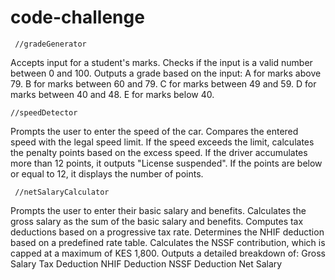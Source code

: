 # code-challenge
     //gradeGenerator
Accepts input for a student's marks.
Checks if the input is a valid number between 0 and 100.
Outputs a grade based on the input:
A for marks above 79.
B for marks between 60 and 79.
C for marks between 49 and 59.
D for marks between 40 and 48.
E for marks below 40.
    
    

    //speedDetector
Prompts the user to enter the speed of the car.
Compares the entered speed with the legal speed limit.
If the speed exceeds the limit, calculates the penalty points based on the excess speed.
If the driver accumulates more than 12 points, it outputs "License suspended".
If the points are below or equal to 12, it displays the number of points.

     //netSalaryCalculator 
Prompts the user to enter their basic salary and benefits.
Calculates the gross salary as the sum of the basic salary and benefits.
Computes tax deductions based on a progressive tax rate.
Determines the NHIF deduction based on a predefined rate table.
Calculates the NSSF contribution, which is capped at a maximum of KES 1,800.
Outputs a detailed breakdown of:
Gross Salary
Tax Deduction
NHIF Deduction
NSSF Deduction
Net Salary